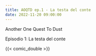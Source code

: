 ```yaml
---
title: AOQTD ep.1 - La testa del conte
date: 2022-11-20 09:00:00
---
```

Another One Quest To Dust

Episodio 1: La testa del conte
<!--more-->
{{< comic_double >}}